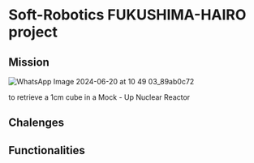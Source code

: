 # Soft-Robotics FUKUSHIMA-HAIRO project
## Mission 

![WhatsApp Image 2024-06-20 at 10 49 03_89ab0c72](https://github.com/erenGenji/Soft-Robotics/assets/85977401/3c5dc996-63f5-416e-adff-2aa6e8ba8744)

to retrieve a 1cm cube in a Mock - Up Nuclear Reactor

## Chalenges





## Functionalities
##

